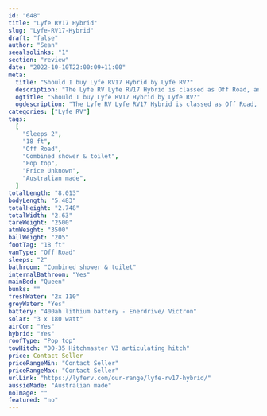 ```yaml
---
id: "648"
title: "Lyfe RV17 Hybrid"
slug: "Lyfe-RV17-Hybrid"
draft: "false"
author: "Sean"
seealsolinks: "1"
section: "review"
date: "2022-10-10T22:00:09+11:00"
meta:
  title: "Should I buy Lyfe RV17 Hybrid by Lyfe RV?"
  description: "The Lyfe RV Lyfe RV17 Hybrid is classed as Off Road, and sleeps 2 people. It is Australian made and comes in at 18 ft. It generally has Combined shower & toilet."
  ogtitle: "Should I buy Lyfe RV17 Hybrid by Lyfe RV?"
  ogdescription: "The Lyfe RV Lyfe RV17 Hybrid is classed as Off Road, and sleeps 2 people. It is Australian made and comes in at 18 ft. It generally has Combined shower & toilet."
categories: ["Lyfe RV"]
tags:
  [
    "Sleeps 2",
    "18 ft",
    "Off Road",
    "Combined shower & toilet",
    "Pop top",
    "Price Unknown",
    "Australian made",
  ]
totalLength: "8.013"
bodyLength: "5.483"
totalHeight: "2.748"
totalWidth: "2.63"
tareWeight: "2500"
atmWeight: "3500"
ballWeight: "205"
footTag: "18 ft"
vanType: "Off Road"
sleeps: "2"
bathroom: "Combined shower & toilet"
internalBathroom: "Yes"
mainBed: "Queen"
bunks: ""
freshWater: "2x 110"
greyWater: "Yes"
battery: "400ah lithium battery - Enerdrive/ Victron"
solar: "3 x 180 watt"
airCon: "Yes"
hybrid: "Yes"
roofType: "Pop top"
towHitch: "DO-35 Hitchmaster V3 articulating hitch"
price: Contact Seller
priceRangeMin: "Contact Seller"
priceRangeMax: "Contact Seller"
urlLink: "https://lyferv.com/our-range/lyfe-rv17-hybrid/"
aussieMade: "Australian made"
noImage: ""
featured: "no"
---
```

